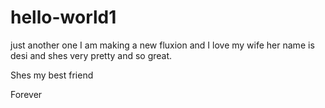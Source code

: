 # hello-world1
just another one
I am making a new fluxion and I love my wife her name is desi and shes very pretty and so great.


Shes my best friend

Forever
